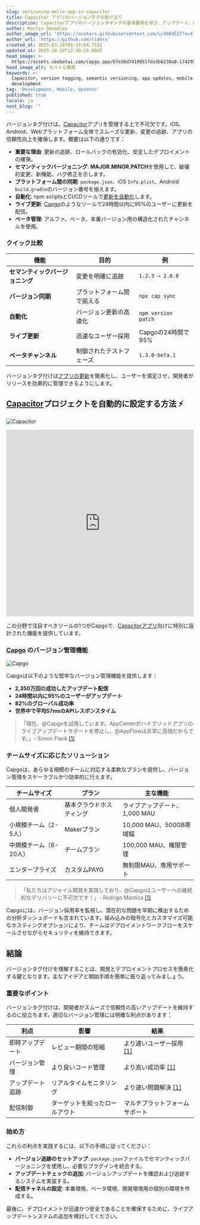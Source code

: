 ```yaml
---
slug: versioning-delle-app-in-capacitor
title: Capacitor アプリのバージョンタグの割り当て
description: Capacitorアプリのバージョンタギングの基本要素を学び、アップデート、同期、自動化のベストプラクティスを理解しましょう。
author: Martin Donadieu
author_image_url: 'https://avatars.githubusercontent.com/u/4084527?v=4'
author_url: 'https://github.com/riderx'
created_at: 2025-03-26T03:19:04.753Z
updated_at: 2025-10-22T12:30:10.000Z
head_image: >-
  https://assets.seobotai.com/capgo.app/67e36d7410051fda3b6230a0-1742959155569.jpg
head_image_alt: モバイル開発
keywords: >-
  Capacitor, version tagging, semantic versioning, app updates, mobile
  development
tag: 'Development, Mobile, Updates'
published: true
locale: ja
next_blog: ''
---
```

バージョンタグ付けは、[Capacitor](https://capacitorjs.com/)アプリを管理する上で不可欠です。iOS、Android、Webプラットフォーム全体でスムーズな更新、変更の追跡、アプリの信頼性向上を確保します。概要は以下の通りです：

-   **重要な理由**: 更新の追跡、ロールバックの有効化、安定したデプロイメントの確保。
-   **セマンティックバージョニング**: **MAJOR.MINOR.PATCH**を使用して、破壊的変更、新機能、バグ修正を示します。
-   **プラットフォーム間の同期**: `package.json`、iOS `Info.plist`、Android `build.gradle`のバージョン番号を揃えます。
-   **自動化**: npm scriptsとCI/CDツールで[更新を自動化](https://capgo.app/docs/live-updates/update-behavior/)します。
-   **ライブ更新**: [Capgo](https://capgo.app/)のようなツールで24時間以内に95%のユーザーに更新を配信。
-   **ベータ管理**: アルファ、ベータ、本番バージョン用の構造化されたチャンネルを使用。

### クイック比較

| 機能 | 目的 | 例 |
| --- | --- | --- |
| **セマンティックバージョニング** | 変更を明確に追跡 | `1.2.3 → 2.0.0` |
| **バージョン同期** | プラットフォーム間で揃える | `npx cap sync` |
| **自動化** | バージョン更新の高速化 | `npm version patch` |
| **ライブ更新** | 迅速なユーザー採用 | Capgoの24時間で95% |
| **ベータチャンネル** | 制御されたテストフェーズ | `1.3.0-beta.1` |

バージョンタグ付けは[アプリの更新](https://capgo.app/plugins/capacitor-updater/)を簡素化し、ユーザーを満足させ、開発者がリリースを効果的に管理できるようにします。

## [Capacitor](https://capacitorjs.com/)プロジェクトを自動的に設定する方法 ⚡️

![Capacitor](https://mars-images.imgix.net/seobot/screenshots/capacitorjs.com-4c1a6a7e452082d30f5bff9840b00b7d-2025-03-26.jpg?auto=compress)

<iframe src="https://www.youtube.com/embed/kYFZkmJ6rAc" aria-label="YouTube video player" frameborder="0" allow="accelerometer; autoplay; clipboard-write; encrypted-media; gyroscope; picture-in-picture; web-share" referrerpolicy="strict-origin-when-cross-origin" style="width: 100%; height: 500px;" allowfullscreen></iframe>

この分野で注目すべきツールの1つがCapgoで、[Capacitorアプリ](https://capgo.app/blog/capacitor-comprehensive-guide/)向けに特別に設計された機能を提供しています。

### [Capgo](https://capgo.app/) のバージョン管理機能

![Capgo](https://mars-images.imgix.net/seobot/screenshots/capgo.app-26aea05b7e2e737b790a9becb40f7bc5-2025-03-26.jpg?auto=compress)

Capgoは以下のような堅牢なバージョン管理機能を提供します：

-   **2,350万回の成功したアップデート配信**
-   **24時間以内に95%のユーザーがアップデート**
-   **82%のグローバル成功率**
-   **世界中で平均57msのAPIレスポンスタイム**

> 「現在、@Capgoを試用しています。AppCenterがハイブリッドアプリのライブアップデートサポートを停止し、@AppFlowは非常に高価だからです。」- Simon Flack [\[1\]](https://capgo.app/)

### チームサイズに応じたソリューション

Capgoは、あらゆる規模のチームに対応する柔軟なプランを提供し、バージョン管理をスケーラブルかつ効率的に行えます。

| チームサイズ | プラン | 主な機能 |
| --- | --- | --- |
| 個人開発者 | 基本クラウドホスティング | ライブアップデート、1,000 MAU |
| 小規模チーム（2-5人） | Makerプラン | 10,000 MAU、500GB帯域幅 |
| 中規模チーム（6-20人） | チームプラン | 100,000 MAU、権限管理 |
| エンタープライズ | カスタムPAYG | 無制限MAU、専用サポート |

> 「私たちはアジャイル開発を実践しており、@Capgoはユーザーへの継続的なデリバリーに不可欠です！」- Rodrigo Mantica [\[1\]](https://capgo.app/)

Capgoには、バージョン採用率を監視し、潜在的な問題を早期に検出するための分析ダッシュボードも含まれています。組み込みの暗号化とカスタマイズ可能なホスティングオプションにより、チームはデプロイメントワークフローをスケールさせながらセキュリティを維持できます。

## 結論

バージョンタグ付けを理解することは、開発とデプロイメントプロセスを簡素化する鍵となります。主なアイデアと開始手順を簡単に振り返ってみましょう。

### 重要なポイント

バージョンタグ付けは、開発者がスムーズで信頼性の高いアップデートを維持するのに役立ちます。適切なバージョン管理には明確な利点があります：

| 利点 | 影響 | 結果 |
| --- | --- | --- |
| 即時アップデート | レビュー期間の短縮 | より速いユーザー採用 [\[1\]](https://capgo.app/) |
| バージョン管理 | より良いコード管理 | より高い成功率 [\[1\]](https://capgo.app/) |
| アップデート追跡 | リアルタイムモニタリング | より速い問題解決 [\[1\]](https://capgo.app/) |
| 配信制御 | ターゲットを絞ったロールアウト | マルチプラットフォームサポート |

### 始め方

これらの利点を実践するには、以下の手順に従ってください：

-   **バージョン追跡のセットアップ**: `package.json`ファイルでセマンティックバージョニングを使用し、必要なプラグインを統合する。
-   **アップデートチェックの追加**: バージョンアップデートを確認および追跡するシステムを実装する。
-   **配信チャネルの設定**: 本番環境、ベータ環境、開発環境用の個別の環境を作成する。

最後に、デプロイメントが迅速かつ安全であることを確保するために、ライブアップデートシステムの追加を検討してください。
